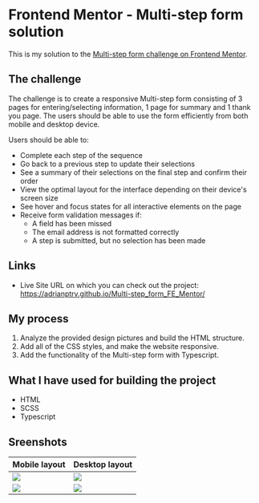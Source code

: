 # Frontend Mentor - Multi-step form solution

This is my solution to the [Multi-step form challenge on Frontend Mentor](https://www.frontendmentor.io/challenges/multistep-form-YVAnSdqQBJ). 

## The challenge

The challenge is to create a responsive Multi-step form consisting of 3 pages for entering/selecting information, 1 page for summary and 1 thank you page.
The users should be able to use the form efficiently from both mobile and desktop device. 

Users should be able to:

- Complete each step of the sequence
- Go back to a previous step to update their selections
- See a summary of their selections on the final step and confirm their order
- View the optimal layout for the interface depending on their device's screen size
- See hover and focus states for all interactive elements on the page
- Receive form validation messages if:
  - A field has been missed
  - The email address is not formatted correctly
  - A step is submitted, but no selection has been made

## Links

- Live Site URL on which you can check out the project: https://adrianptrv.github.io/Multi-step_form_FE_Mentor/

## My process

1. Analyze the provided design pictures and build the HTML structure.
2. Add all of the CSS styles, and make the website responsive.
3. Add the functionality of the Multi-step form with Typescript.

## What I have used for building the project

- HTML
- SCSS
- Typescript

## Sreenshots

| Mobile layout                                                                                                               | Desktop layout                                                                                                             |
| --------------------------------------------------------------------------------------------------------------------------- | -------------------------------------------------------------------------------------------------------------------------- |
| <img src="https://github.com/adrianptrv/Multi-step_form_FE_Mentor/assets/99720888/3f9b2a41-2f39-4ba9-93e9-b26c9a629970"  /> | <img src="https://github.com/adrianptrv/Multi-step_form_FE_Mentor/assets/99720888/6c56cd74-5355-4f95-9704-cfbfcfa63464" /> |
| <img src="https://github.com/adrianptrv/Multi-step_form_FE_Mentor/assets/99720888/941d9b0e-d1f9-420d-a7f4-ccd2b98dc339" />  | <img src="https://github.com/adrianptrv/Multi-step_form_FE_Mentor/assets/99720888/45c97224-475c-4ae6-ad5b-03aa8b0982c5" /> |

